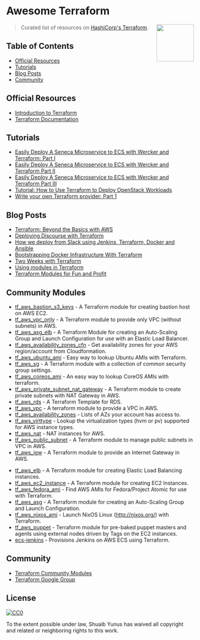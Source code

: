 # Awesome Terraform

> Curated list of resources on [HashiCorp's Terraform](https://www.terraform.io/). 
[<img src="https://rawgit.com/shuaibiyy/awesome-terraform/master/terraform-logo.png" align="right" width="100">](https://terraform.io)

## Table of Contents

- [Official Resources](#official-resources)
- [Tutorials](#tutorials)
- [Blog Posts](#blog-posts)
- [Community](#community)

## Official Resources

* [Introduction to Terraform](https://www.terraform.io/intro/)
* [Terraform Documentation](https://www.terraform.io/docs/)

## Tutorials

* [Easily Deploy A Seneca Microservice to ECS with Wercker and Terraform: Part I](http://chiefy.github.io/easily-deploy-a-seneca-microservice-to-ecs-with-wercker-and-terraform-part-i/)
* [Easily Deploy A Seneca Microservice to ECS with Wercker and Terraform Part II](http://chiefy.github.io/easily-deploy-a-seneca-microservice-to-ecs-with-wercker-and-terraform-part-ii/)
* [Easily Deploy A Seneca Microservice to ECS with Wercker and Terraform Part III](http://chiefy.github.io/easily-deploy-a-seneca-microservice-to-ecs-with-wercker-and-terraform-part-iii/)
* [Tutorial: How to Use Terraform to Deploy OpenStack Workloads](http://www.stratoscale.com/blog/openstack/tutorial-how-to-use-terraform-to-deploy-openstack-workloads/)
* [Write your own Terraform provider: Part 1](http://container-solutions.com/write-terraform-provider-part-1/)

## Blog Posts

* [Terraform: Beyond the Basics with AWS](https://aws.amazon.com/blogs/apn/terraform-beyond-the-basics-with-aws/)
* [Deploying Discourse with Terraform](https://www.hashicorp.com/blog/terraform-discourse.html)
* [How we deploy from Slack using Jenkins, Terraform, Docker and Ansible](https://medium.com/@levinotik/how-we-deploy-from-slack-using-jenkins-terraform-docker-and-ansible-4196b6856cdf)
* [Bootstrapping Docker Infrastructure With Terraform](http://vilkeliskis.com/blog/2016/02/10/bootstrapping-docker-with-terraform.html)
* [Two Weeks with Terraform](https://charity.wtf/2016/02/23/two-weeks-with-terraform/)
* [Using modules in Terraform](http://www.avitzurel.com/blog/2016/01/05/using-modules-in-terraform/)
* [Terraform Modules for Fun and Profit](http://blog.lusis.org/blog/2015/10/12/terraform-modules-for-fun-and-profit/)

## Community Modules

* [tf_aws_bastion_s3_keys](https://github.com/terraform-community-modules/tf_aws_bastion_s3_keys) - A Terraform module for creating bastion host on AWS EC2.
* [tf_aws_vpc_only](https://github.com/terraform-community-modules/tf_aws_vpc_only) - A Terraform module to provide only VPC (without subnets) in AWS.
* [tf_aws_asg_elb](https://github.com/terraform-community-modules/tf_aws_asg_elb) - A Terraform Module for creating an Auto-Scaling Group and Launch Configuration for use with an Elastic Load Balancer.
* [tf_aws_availability_zones_cfn](https://github.com/terraform-community-modules/tf_aws_availability_zones_cfn) - Get availability zones for your AWS region/account from Cloudformation.
* [tf_aws_ubuntu_ami](https://github.com/terraform-community-modules/tf_aws_ubuntu_ami) - Easy way to lookup Ubuntu AMIs with Terraform.
* [tf_aws_sg](https://github.com/terraform-community-modules/tf_aws_sg) - A Terraform module with a collection of common security group settings.
* [tf_aws_coreos_ami](https://github.com/terraform-community-modules/tf_aws_coreos_ami) - An easy way to lookup CoreOS AMIs with terraform.
* [tf_aws_private_subnet_nat_gateway](https://github.com/terraform-community-modules/tf_aws_private_subnet_nat_gateway) - A Terraform module to create private subnets with NAT Gateway in AWS.
* [tf_aws_rds](https://github.com/terraform-community-modules/tf_aws_rds) - A Terraform Template for RDS.
* [tf_aws_vpc](https://github.com/terraform-community-modules/tf_aws_vpc) - A terraform module to provide a VPC in AWS.
* [tf_aws_availability_zones](https://github.com/terraform-community-modules/tf_aws_availability_zones) - Lists of AZs your account has access to.
* [tf_aws_virttype](https://github.com/terraform-community-modules/tf_aws_virttype) - Lookup the virtualization types (hvm or pv) supported for AWS instance types.
* [tf_aws_nat](https://github.com/terraform-community-modules/tf_aws_nat) - NAT instances for AWS.
* [tf_aws_public_subnet](https://github.com/terraform-community-modules/tf_aws_public_subnet) - A Terraform module to manage public subnets in VPC in AWS.
* [tf_aws_igw](https://github.com/terraform-community-modules/tf_aws_igw) - A Terraform module to provide an Internet Gateway in AWS.
- [tf_aws_elb](https://github.com/terraform-community-modules/tf_aws_elb) - A Terraform module for creating Elastic Load Balancing instances.
- [tf_aws_ec2_instance](https://github.com/terraform-community-modules/tf_aws_ec2_instance) - A Terraform module for creating EC2 Instances.
- [tf_aws_fedora_ami](https://github.com/terraform-community-modules/tf_aws_fedora_ami) - Find AWS AMIs for Fedora/Project Atomic for use with Terraform.
- [tf_aws_asg](https://github.com/terraform-community-modules/tf_aws_asg) - A Terraform module for creating an Auto-Scaling Group and Launch Configuration.
- [tf_aws_nixos_ami](https://github.com/terraform-community-modules/tf_aws_nixos_ami) - Launch NixOS Linux (http://nixos.org/) with Terraform.
- [tf_aws_puppet](https://github.com/terraform-community-modules/tf_aws_puppet) - Terraform module for pre-baked puppet masters and agents using external nodes driven by Tags on the EC2 instances.
- [ecs-jenkins](https://github.com/shuaibiyy/ecs-jenkins) - Provisions Jenkins on AWS ECS using Terraform.


## Community

* [Terraform Community Modules](https://github.com/terraform-community-modules)
* [Terraform Google Group](https://groups.google.com/forum/#!forum/terraform-tool)

## License

[![CC0](http://mirrors.creativecommons.org/presskit/buttons/88x31/svg/cc-zero.svg)](https://creativecommons.org/publicdomain/zero/1.0/)

To the extent possible under law, Shuaib Yunus has waived all copyright and related or neighboring rights to this work.
